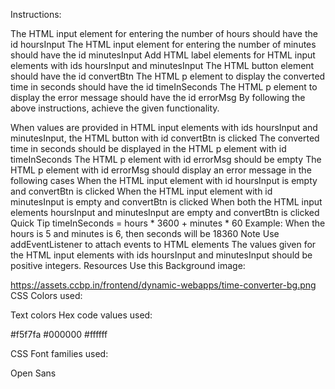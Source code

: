Instructions:

The HTML input element for entering the number of hours should have the id hoursInput
The HTML input element for entering the number of minutes should have the id minutesInput
Add HTML label elements for HTML input elements with ids hoursInput and minutesInput
The HTML button element should have the id convertBtn
The HTML p element to display the converted time in seconds should have the id timeInSeconds
The HTML p element to display the error message should have the id errorMsg
By following the above instructions, achieve the given functionality.

When values are provided in HTML input elements with ids hoursInput and minutesInput, the HTML button with id convertBtn is clicked
The converted time in seconds should be displayed in the HTML p element with id timeInSeconds
The HTML p element with id errorMsg should be empty
The HTML p element with id errorMsg should display an error message in the following cases
When the HTML input element with id hoursInput is empty and convertBtn is clicked
When the HTML input element with id minutesInput is empty and convertBtn is clicked
When both the HTML input elements hoursInput and minutesInput are empty and convertBtn is clicked
Quick Tip
timeInSeconds = hours * 3600 + minutes * 60
Example: When the hours is 5 and minutes is 6, then seconds will be 18360
Note
Use addEventListener to attach events to HTML elements
The values given for the HTML input elements with ids hoursInput and minutesInput should be positive integers.
Resources
Use this Background image:

https://assets.ccbp.in/frontend/dynamic-webapps/time-converter-bg.png
CSS Colors used:

Text colors Hex code values used:

#f5f7fa
#000000
#ffffff

CSS Font families used:

Open Sans
